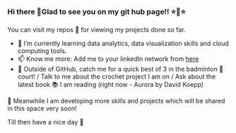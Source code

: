 ### Hi there 👋Glad to see you on my git hub page!! ⭐️🤩⭐️

You can visit my repos 📜 for viewing my projects done so far. 

- 🌱 I’m currently learning data analytics, data visualization skills and cloud computing tools. 
- 📫 Know me more: Add me to your linkedIn network from [here](https://www.linkedin.com/in/kritika-chawla/) 
- 👾 Outside of GitHub, catch me for a quick best of 3 in the badminton 🏸 court! / Talk to me about the crochet project I am on / Ask about the latest book 📚 I am reading (right now - Aurora by David Koepp)

🚧 Meanwhile I am developing more skills and projects which will be shared in this space very soon!

Till then have a nice day 🌻





